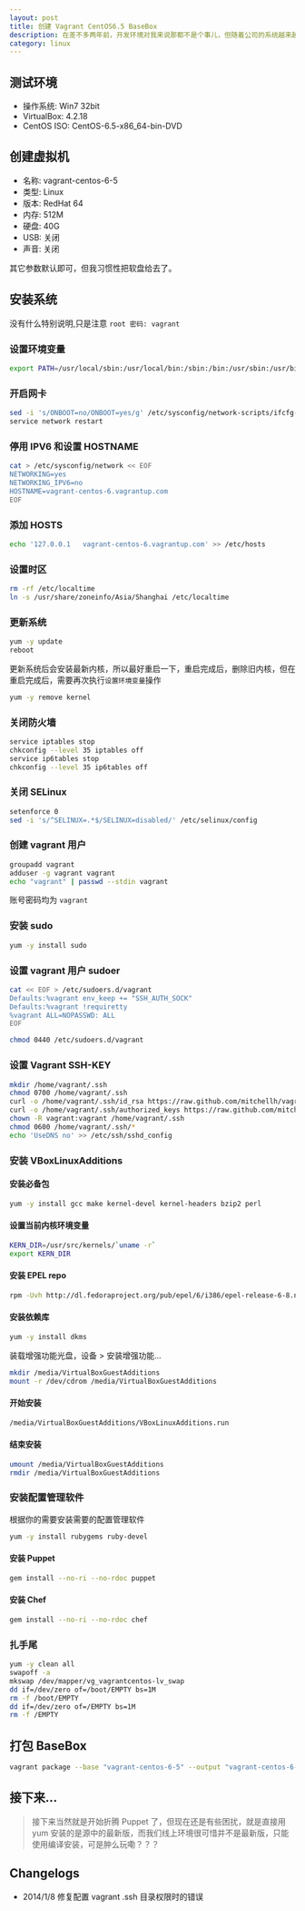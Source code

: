 ```yaml
---
layout: post
title: 创建 Vagrant CentOS6.5 BaseBox
description: 在差不多两年前，开发环境对我来说那都不是个事儿，但随着公司的系统越来越复杂，引入的技术越来越多，配置一个在本机运行的开发环境就变得越来越难，直至去年中旬，公司引入了 FastDFS后，彻底粉碎了团队所有人的本机开发环境。就在去年底，我了解到了 Vagrant，于是就和公司的运维小伙伴儿讨论是否可以用这货来做我们的开发环境，主要就是解决配置麻烦且可以运维驱动环境变化的需求。
category: linux
---
```


## 测试环境

- 操作系统: Win7 32bit
- VirtualBox: 4.2.18
- CentOS ISO: CentOS-6.5-x86_64-bin-DVD


## 创建虚拟机

- 名称: vagrant-centos-6-5
- 类型: Linux
- 版本: RedHat 64
- 内存: 512M
- 硬盘: 40G
- USB: 关闭
- 声音: 关闭

其它参数默认即可，但我习惯性把软盘给去了。


## 安装系统

没有什么特别说明,只是注意 `root 密码: vagrant`


### 设置环境变量

```bash
export PATH=/usr/local/sbin:/usr/local/bin:/sbin:/bin:/usr/sbin:/usr/bin
```


### 开启网卡

```bash
sed -i 's/ONBOOT=no/ONBOOT=yes/g' /etc/sysconfig/network-scripts/ifcfg-eth0
service network restart
```

### 停用 IPV6 和设置 HOSTNAME

```bash
cat > /etc/sysconfig/network << EOF
NETWORKING=yes
NETWORKING_IPV6=no
HOSTNAME=vagrant-centos-6.vagrantup.com
EOF
```

### 添加 HOSTS

```bash
echo '127.0.0.1   vagrant-centos-6.vagrantup.com' >> /etc/hosts
```

### 设置时区

```bash
rm -rf /etc/localtime
ln -s /usr/share/zoneinfo/Asia/Shanghai /etc/localtime
```

### 更新系统

```bash
yum -y update
reboot
```

更新系统后会安装最新内核，所以最好重启一下，重启完成后，删除旧内核，但在重启完成后，需要再次执行`设置环境变量`操作

```bash
yum -y remove kernel
```

### 关闭防火墙

```bash
service iptables stop
chkconfig --level 35 iptables off
service ip6tables stop
chkconfig --level 35 ip6tables off
```

### 关闭 SELinux

```bash
setenforce 0
sed -i 's/^SELINUX=.*$/SELINUX=disabled/' /etc/selinux/config
```

### 创建 vagrant 用户

```bash
groupadd vagrant
adduser -g vagrant vagrant
echo "vagrant" | passwd --stdin vagrant
```

账号密码均为 `vagrant`


### 安装 sudo

```bash
yum -y install sudo
```

### 设置 vagrant 用户 sudoer

```bash
cat << EOF > /etc/sudoers.d/vagrant
Defaults:%vagrant env_keep += "SSH_AUTH_SOCK"
Defaults:%vagrant !requiretty
%vagrant ALL=NOPASSWD: ALL
EOF

chmod 0440 /etc/sudoers.d/vagrant
```

### 设置 Vagrant SSH-KEY

```bash
mkdir /home/vagrant/.ssh
chmod 0700 /home/vagrant/.ssh
curl -o /home/vagrant/.ssh/id_rsa https://raw.github.com/mitchellh/vagrant/master/keys/vagrant
curl -o /home/vagrant/.ssh/authorized_keys https://raw.github.com/mitchellh/vagrant/master/keys/vagrant.pub
chown -R vagrant:vagrant /home/vagrant/.ssh
chmod 0600 /home/vagrant/.ssh/*
echo 'UseDNS no' >> /etc/ssh/sshd_config
```

### 安装 VBoxLinuxAdditions

#### 安装必备包

```bash
yum -y install gcc make kernel-devel kernel-headers bzip2 perl
```

#### 设置当前内核环境变量

```bash
KERN_DIR=/usr/src/kernels/`uname -r`
export KERN_DIR
```

#### 安装 EPEL repo

```bash
rpm -Uvh http://dl.fedoraproject.org/pub/epel/6/i386/epel-release-6-8.noarch.rpm
```

#### 安装依赖库

```bash
yum -y install dkms
```

装载增强功能光盘，设备 > 安装增强功能...

```bash
mkdir /media/VirtualBoxGuestAdditions
mount -r /dev/cdrom /media/VirtualBoxGuestAdditions
```

#### 开始安装

```bash
/media/VirtualBoxGuestAdditions/VBoxLinuxAdditions.run
```

#### 结束安装

```bash
umount /media/VirtualBoxGuestAdditions
rmdir /media/VirtualBoxGuestAdditions
```

### 安装配置管理软件

根据你的需要安装需要的配置管理软件

```bash
yum -y install rubygems ruby-devel
```

#### 安装 Puppet

```bash
gem install --no-ri --no-rdoc puppet
```

#### 安装 Chef

```bash
gem install --no-ri --no-rdoc chef
```

### 扎手尾

```bash
yum -y clean all
swapoff -a
mkswap /dev/mapper/vg_vagrantcentos-lv_swap
dd if=/dev/zero of=/boot/EMPTY bs=1M
rm -f /boot/EMPTY
dd if=/dev/zero of=/EMPTY bs=1M
rm -f /EMPTY
```

## 打包 BaseBox

```bash
vagrant package --base "vagrant-centos-6-5" --output "vagrant-centos-6-5.box"
```

## 接下来...

> 接下来当然就是开始折腾 Puppet 了，但现在还是有些困扰，就是直接用 yum 安装的是源中的最新版，而我们线上环境很可惜并不是最新版，只能使用编译安装，可是肿么玩嘞？？？

## Changelogs

- 2014/1/8 修复配置 vagrant .ssh 目录权限时的错误
